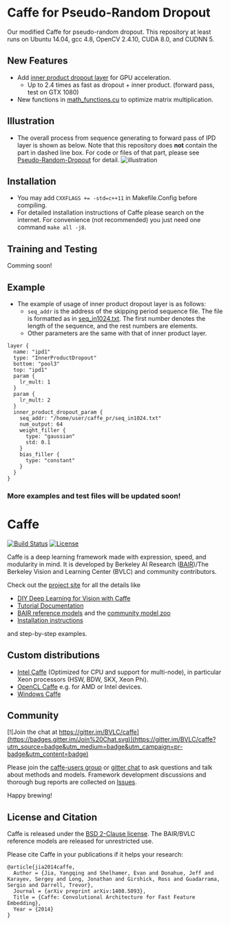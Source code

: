 
# Caffe for Pseudo-Random Dropout
Our modified Caffe for pseudo-random dropout. This repository at least runs on Ubuntu 14.04, gcc 4.8, OpenCV 2.4.10, CUDA 8.0, and CUDNN 5.
## New Features
- Add [inner product dropout layer](https://github.com/WilliamRuRu15/caffe_pr/blob/master/src/caffe/layers/inner_product_dropout_layer.cu) for GPU acceleration.
  - Up to 2.4 times as fast as dropout + inner product. (forward pass, test on GTX 1080)
- New functions in [math_functions.cu](https://github.com/WilliamRuRu15/caffe_pr/blob/master/src/caffe/util/math_functions.cu) to optimize matrix multiplication.
## Illustration
- The overall process from sequence generating to forward pass of IPD layer is shown as below. Note that this repository does **not** contain the part in dashed line box.
For code or files of that part, please see [Pseudo-Random-Dropout](https://github.com/rudongyu/Pseudo-Random-Dropout) for detail.
![illustration](https://github.com/WilliamRuRu15/caffe_pr/blob/master/images/pseudo-random_illustration.png)
## Installation
- You may add `CXXFLAGS += -std=c++11` in Makefile.Config before compiling.
- For detailed installation instructions of Caffe please search on the internet. For convenience (not recommended) you just need one command `make all -j8`.
## Training and Testing
Comming soon!
## Example 
- The example of usage of inner product dropout layer is as follows:
    - `seq_addr` is the address of the skipping period sequence file. The file is formatted as in [seq_in1024.txt](https://github.com/WilliamRuRu15/caffe_pr/blob/master/seq_in1024.txt). The first number denotes the length of the sequence, and the rest numbers are elements.
    - Other parameters are the same with that of inner product layer.
```
layer {
  name: "ipd1"
  type: "InnerProductDropout"
  bottom: "pool3"
  top: "ipd1"
  param {
    lr_mult: 1
  }
  param {
    lr_mult: 2
  }
  inner_product_dropout_param {
    seq_addr: "/home/user/caffe_pr/seq_in1024.txt"
    num_output: 64
    weight_filler {
      type: "gaussian"
      std: 0.1
    }
    bias_filler {
      type: "constant"
    }
  }
}
```
### More examples and test files will be updated soon!
# Caffe

[![Build Status](https://travis-ci.org/BVLC/caffe.svg?branch=master)](https://travis-ci.org/BVLC/caffe)
[![License](https://img.shields.io/badge/license-BSD-blue.svg)](LICENSE)

Caffe is a deep learning framework made with expression, speed, and modularity in mind.
It is developed by Berkeley AI Research ([BAIR](http://bair.berkeley.edu))/The Berkeley Vision and Learning Center (BVLC) and community contributors.

Check out the [project site](http://caffe.berkeleyvision.org) for all the details like

- [DIY Deep Learning for Vision with Caffe](https://docs.google.com/presentation/d/1UeKXVgRvvxg9OUdh_UiC5G71UMscNPlvArsWER41PsU/edit#slide=id.p)
- [Tutorial Documentation](http://caffe.berkeleyvision.org/tutorial/)
- [BAIR reference models](http://caffe.berkeleyvision.org/model_zoo.html) and the [community model zoo](https://github.com/BVLC/caffe/wiki/Model-Zoo)
- [Installation instructions](http://caffe.berkeleyvision.org/installation.html)

and step-by-step examples.

## Custom distributions

 - [Intel Caffe](https://github.com/BVLC/caffe/tree/intel) (Optimized for CPU and support for multi-node), in particular Xeon processors (HSW, BDW, SKX, Xeon Phi).
- [OpenCL Caffe](https://github.com/BVLC/caffe/tree/opencl) e.g. for AMD or Intel devices.
- [Windows Caffe](https://github.com/BVLC/caffe/tree/windows)

## Community

[![Join the chat at https://gitter.im/BVLC/caffe](https://badges.gitter.im/Join%20Chat.svg)](https://gitter.im/BVLC/caffe?utm_source=badge&utm_medium=badge&utm_campaign=pr-badge&utm_content=badge)

Please join the [caffe-users group](https://groups.google.com/forum/#!forum/caffe-users) or [gitter chat](https://gitter.im/BVLC/caffe) to ask questions and talk about methods and models.
Framework development discussions and thorough bug reports are collected on [Issues](https://github.com/BVLC/caffe/issues).

Happy brewing!

## License and Citation

Caffe is released under the [BSD 2-Clause license](https://github.com/BVLC/caffe/blob/master/LICENSE).
The BAIR/BVLC reference models are released for unrestricted use.

Please cite Caffe in your publications if it helps your research:

    @article{jia2014caffe,
      Author = {Jia, Yangqing and Shelhamer, Evan and Donahue, Jeff and Karayev, Sergey and Long, Jonathan and Girshick, Ross and Guadarrama, Sergio and Darrell, Trevor},
      Journal = {arXiv preprint arXiv:1408.5093},
      Title = {Caffe: Convolutional Architecture for Fast Feature Embedding},
      Year = {2014}
    }
